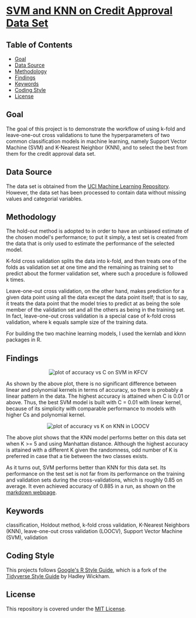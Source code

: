# [SVM and KNN on Credit Approval Data Set](https://alfred-kctang.github.io/credit-approval/)

## Table of Contents

* [Goal](#goal)
* [Data Source](#datasource)
* [Methodology](#methodology)
* [Findings](#findings)
* [Keywords](#keywords)
* [Coding Style](#codingstyle)
* [License](#license)

## Goal

The goal of this project is to demonstrate the workflow of using k-fold and leave-one-out cross validations to tune the hyperparameters of two common classification models in machine learning, namely Support Vector Machine (SVM) and K-Nearest Neighbor (KNN), and to select the best from them for the credit approval data set.

## Data Source

The data set is obtained from the [UCI Machine Learning Repository](https://archive.ics.uci.edu/ml/datasets/Credit+Approval). However, the data set has been processed to contain data without missing values and categorial variables.

## Methodology

The hold-out method is adopted to in order to have an unbiased estimate of the chosen model's performance; to put it simply, a test set is created from the data that is only used to estimate the performance of the selected model.

K-fold cross validation splits the data into k-fold, and then treats one of the folds as validation set at one time and the remaining as training set to predict about the former validation set, where such a procedure is followed k times.

Leave-one-out cross validation, on the other hand, makes prediction for a given data point using all the data except the data point itself; that is to say, it treats the data point that the model tries to predict at as being the sole member of the validation set and all the others as being in the training set. In fact, leave-one-out cross validation is a special case of k-fold cross validation, where k equals sample size of the training data.

For building the two machine learning models, I used the kernlab and kknn packages in R.

## Findings

<p align="center">
  <img src="https://github.com/alfred-kctang/credit-approval/blob/master/SVM.png?raw=true" alt="plot of accuracy vs C on SVM in KFCV"/>
</p>

As shown by the above plot, there is no significant difference between linear and polynomial kernels in terms of accuracy, so there is probably a linear pattern in the data. The highest accuracy is attained when C is 0.01 or above. Thus, the best SVM model is built with C = 0.01 with linear kernel, because of its simplicity with comparable performance to models with higher Cs and polynomial kernel.

<p align="center">
  <img src="https://github.com/alfred-kctang/credit-approval/blob/master/KNN.png?raw=true" alt="plot of accuracy vs K on KNN in LOOCV"/>
</p>

The above plot shows that the KNN model performs better on this data set when K >= 5 and using Manhattan distance. Although the highest accuracy is attained with a different K given the randomness, odd number of K is preferred in case that a tie between the two classes exists.

As it turns out, SVM performs better than KNN for this data set. Its performance on the test set is not far from its performance on the training and validation sets during the cross-validations, which is roughly 0.85 on average. It even achieved accuracy of 0.885 in a run, as shown on the [markdown webpage](https://alfred-kctang.github.io/credit-approval/).

## Keywords

classification, Holdout method, k-fold cross validation, K-Nearest Neighbors (KNN), leave-one-out cross validation (LOOCV), Support Vector Machine (SVM), validation

## Coding Style

This projects follows [Google's R Style Guide](https://google.github.io/styleguide/Rguide.html), which is a fork of the [Tidyverse Style Guide](https://style.tidyverse.org/) by Hadley Wickham.

## License

This repository is covered under the [MIT License](https://github.com/alfred-kctang/credit-approval/blob/master/LICENSE).
